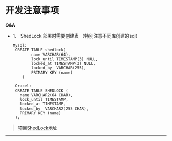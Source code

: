 # **开发注意事项**
**Q&A**  
* 1、  ShedLock 部署时需要创建表 （特别注意不同库创建的sql）

  ```
  Mysql:
   CREATE TABLE shedlock(
          name VARCHAR(64), 
          lock_until TIMESTAMP(3) NULL, 
          locked_at TIMESTAMP(3) NULL, 
          locked_by  VARCHAR(255), 
          PRIMARY KEY (name)
      ) 
  
   Oracel:
   CREATE TABLE SHEDLOCK (
     name VARCHAR2(64 CHAR),
     lock_until TIMESTAMP,
     locked_at TIMESTAMP,
     locked_by  VARCHAR2(255 CHAR),
     PRIMARY KEY (name)
   );
    ```


> [项目ShedLock地址](https://github.com/lukas-krecan/ShedLock)

---